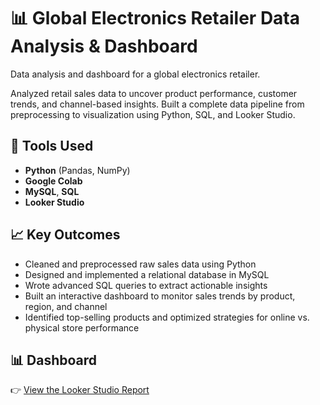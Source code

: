 # 📊 Global Electronics Retailer Data Analysis & Dashboard

Data analysis and dashboard for a global electronics retailer.

Analyzed retail sales data to uncover product performance, customer trends, and channel-based insights.
Built a complete data pipeline from preprocessing to visualization using Python, SQL, and Looker Studio.

## 🔧 Tools Used
- **Python** (Pandas, NumPy)
- **Google Colab**
- **MySQL**, **SQL**
- **Looker Studio**

## 📈 Key Outcomes
- Cleaned and preprocessed raw sales data using Python
- Designed and implemented a relational database in MySQL
- Wrote advanced SQL queries to extract actionable insights
- Built an interactive dashboard to monitor sales trends by product, region, and channel
- Identified top-selling products and optimized strategies for online vs. physical store performance

## 📊 Dashboard
👉 [View the Looker Studio Report](https://lookerstudio.google.com/reporting/266dd8fe-1b1f-4b99-a358-18bef42e13cc)


